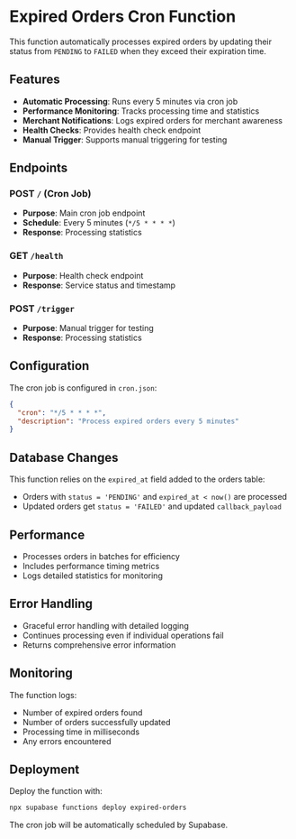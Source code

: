 # Expired Orders Cron Function

This function automatically processes expired orders by updating their status from `PENDING` to `FAILED` when they exceed their expiration time.

## Features

- **Automatic Processing**: Runs every 5 minutes via cron job
- **Performance Monitoring**: Tracks processing time and statistics
- **Merchant Notifications**: Logs expired orders for merchant awareness
- **Health Checks**: Provides health check endpoint
- **Manual Trigger**: Supports manual triggering for testing

## Endpoints

### POST `/` (Cron Job)
- **Purpose**: Main cron job endpoint
- **Schedule**: Every 5 minutes (`*/5 * * * *`)
- **Response**: Processing statistics

### GET `/health`
- **Purpose**: Health check endpoint
- **Response**: Service status and timestamp

### POST `/trigger`
- **Purpose**: Manual trigger for testing
- **Response**: Processing statistics

## Configuration

The cron job is configured in `cron.json`:
```json
{
  "cron": "*/5 * * * *",
  "description": "Process expired orders every 5 minutes"
}
```

## Database Changes

This function relies on the `expired_at` field added to the orders table:
- Orders with `status = 'PENDING'` and `expired_at < now()` are processed
- Updated orders get `status = 'FAILED'` and updated `callback_payload`

## Performance

- Processes orders in batches for efficiency
- Includes performance timing metrics
- Logs detailed statistics for monitoring

## Error Handling

- Graceful error handling with detailed logging
- Continues processing even if individual operations fail
- Returns comprehensive error information

## Monitoring

The function logs:
- Number of expired orders found
- Number of orders successfully updated
- Processing time in milliseconds
- Any errors encountered

## Deployment

Deploy the function with:
```bash
npx supabase functions deploy expired-orders
```

The cron job will be automatically scheduled by Supabase.
